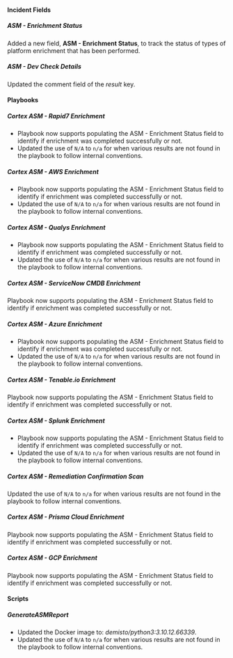#### Incident Fields

##### ASM - Enrichment Status

Added a new field, **ASM - Enrichment Status**, to track the status of types of platform enrichment that has been performed.

##### ASM - Dev Check Details

Updated the comment field of the *result* key.

#### Playbooks

##### Cortex ASM - Rapid7 Enrichment

- Playbook now supports populating the ASM - Enrichment Status field to identify if enrichment was completed successfully or not.
- Updated the use of `N/A` to `n/a` for when various results are not found in the playbook to follow internal conventions.

##### Cortex ASM - AWS Enrichment

- Playbook now supports populating the ASM - Enrichment Status field to identify if enrichment was completed successfully or not.
- Updated the use of `N/A` to `n/a` for when various results are not found in the playbook to follow internal conventions.

##### Cortex ASM - Qualys Enrichment

- Playbook now supports populating the ASM - Enrichment Status field to identify if enrichment was completed successfully or not.
- Updated the use of `N/A` to `n/a` for when various results are not found in the playbook to follow internal conventions.

##### Cortex ASM - ServiceNow CMDB Enrichment

Playbook now supports populating the ASM - Enrichment Status field to identify if enrichment was completed successfully or not.

##### Cortex ASM - Azure Enrichment

- Playbook now supports populating the ASM - Enrichment Status field to identify if enrichment was completed successfully or not.
- Updated the use of `N/A` to `n/a` for when various results are not found in the playbook to follow internal conventions.

##### Cortex ASM - Tenable.io Enrichment

Playbook now supports populating the ASM - Enrichment Status field to identify if enrichment was completed successfully or not.

##### Cortex ASM - Splunk Enrichment

- Playbook now supports populating the ASM - Enrichment Status field to identify if enrichment was completed successfully or not.
- Updated the use of `N/A` to `n/a` for when various results are not found in the playbook to follow internal conventions.

##### Cortex ASM - Remediation Confirmation Scan

Updated the use of `N/A` to `n/a` for when various results are not found in the playbook to follow internal conventions.
  
##### Cortex ASM - Prisma Cloud Enrichment

Playbook now supports populating the ASM - Enrichment Status field to identify if enrichment was completed successfully or not.

##### Cortex ASM - GCP Enrichment

Playbook now supports populating the ASM - Enrichment Status field to identify if enrichment was completed successfully or not.

#### Scripts

##### GenerateASMReport
- Updated the Docker image to: *demisto/python3:3.10.12.66339*.
- Updated the use of `N/A` to `n/a` for when various results are not found in the playbook to follow internal conventions.
